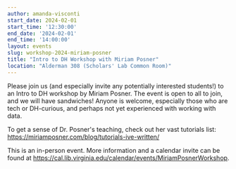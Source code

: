 ```yaml
---
author: amanda-visconti
start_date: 2024-02-01
start_time: '12:30:00'
end_date: '2024-02-01'
end_time: '14:00:00'
layout: events
slug: workshop-2024-miriam-posner
title: "Intro to DH Workshop with Miriam Posner"
location: "Alderman 308 (Scholars' Lab Common Room)"
---
```


Please join us (and especially invite any potentially interested students!) to an Intro to DH workshop by Miriam Posner. The event is open to all to join, and we will have sandwiches! Anyone is welcome, especially those who are tech or DH-curious, and perhaps not yet experienced with working with data.

To get a sense of Dr. Posner's teaching, check out her vast tutorials list: <a href="https://miriamposner.com/blog/tutorials-ive-written/">https://miriamposner.com/blog/tutorials-ive-written/</a>

This is an in-person event. More information and a calendar invite can be found at <a href="https://cal.lib.virginia.edu/calendar/events/MiriamPosnerWorkshop">https://cal.lib.virginia.edu/calendar/events/MiriamPosnerWorkshop</a>.
